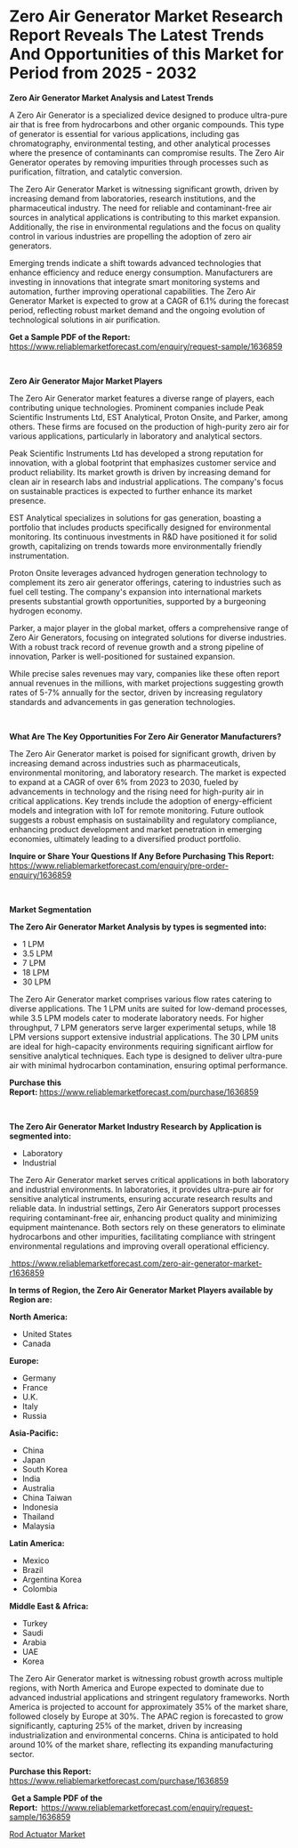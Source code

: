 <p><h1>Zero Air Generator Market Research Report Reveals The Latest Trends And Opportunities of this Market for Period from 2025 - 2032</h1></p><p><strong>Zero Air Generator Market Analysis and Latest Trends</strong></p>
<p><p>A Zero Air Generator is a specialized device designed to produce ultra-pure air that is free from hydrocarbons and other organic compounds. This type of generator is essential for various applications, including gas chromatography, environmental testing, and other analytical processes where the presence of contaminants can compromise results. The Zero Air Generator operates by removing impurities through processes such as purification, filtration, and catalytic conversion.</p><p>The Zero Air Generator Market is witnessing significant growth, driven by increasing demand from laboratories, research institutions, and the pharmaceutical industry. The need for reliable and contaminant-free air sources in analytical applications is contributing to this market expansion. Additionally, the rise in environmental regulations and the focus on quality control in various industries are propelling the adoption of zero air generators.</p><p>Emerging trends indicate a shift towards advanced technologies that enhance efficiency and reduce energy consumption. Manufacturers are investing in innovations that integrate smart monitoring systems and automation, further improving operational capabilities. The Zero Air Generator Market is expected to grow at a CAGR of 6.1% during the forecast period, reflecting robust market demand and the ongoing evolution of technological solutions in air purification.</p></p>
<p><strong>Get a Sample PDF of the Report:&nbsp;</strong> <a href="https://www.reliablemarketforecast.com/enquiry/request-sample/1636859?utm_campaign=2821&utm_medium=2&utm_source=Github&utm_content=ia&utm_term=08042025&utm_id=zero-air-generator">https://www.reliablemarketforecast.com/enquiry/request-sample/1636859</a></p>
<p>&nbsp;</p>
<p><strong>Zero Air Generator Major Market Players</strong></p>
<p><p>The Zero Air Generator market features a diverse range of players, each contributing unique technologies. Prominent companies include Peak Scientific Instruments Ltd, EST Analytical, Proton Onsite, and Parker, among others. These firms are focused on the production of high-purity zero air for various applications, particularly in laboratory and analytical sectors.</p><p>Peak Scientific Instruments Ltd has developed a strong reputation for innovation, with a global footprint that emphasizes customer service and product reliability. Its market growth is driven by increasing demand for clean air in research labs and industrial applications. The company's focus on sustainable practices is expected to further enhance its market presence.</p><p>EST Analytical specializes in solutions for gas generation, boasting a portfolio that includes products specifically designed for environmental monitoring. Its continuous investments in R&D have positioned it for solid growth, capitalizing on trends towards more environmentally friendly instrumentation.</p><p>Proton Onsite leverages advanced hydrogen generation technology to complement its zero air generator offerings, catering to industries such as fuel cell testing. The company's expansion into international markets presents substantial growth opportunities, supported by a burgeoning hydrogen economy.</p><p>Parker, a major player in the global market, offers a comprehensive range of Zero Air Generators, focusing on integrated solutions for diverse industries. With a robust track record of revenue growth and a strong pipeline of innovation, Parker is well-positioned for sustained expansion.</p><p>While precise sales revenues may vary, companies like these often report annual revenues in the millions, with market projections suggesting growth rates of 5-7% annually for the sector, driven by increasing regulatory standards and advancements in gas generation technologies.</p></p>
<p>&nbsp;</p>
<p><strong>What Are The Key Opportunities For Zero Air Generator Manufacturers?</strong></p>
<p><p>The Zero Air Generator market is poised for significant growth, driven by increasing demand across industries such as pharmaceuticals, environmental monitoring, and laboratory research. The market is expected to expand at a CAGR of over 6% from 2023 to 2030, fueled by advancements in technology and the rising need for high-purity air in critical applications. Key trends include the adoption of energy-efficient models and integration with IoT for remote monitoring. Future outlook suggests a robust emphasis on sustainability and regulatory compliance, enhancing product development and market penetration in emerging economies, ultimately leading to a diversified product portfolio.</p></p>
<p><strong>Inquire or Share Your Questions If Any Before Purchasing This Report:</strong> <a href="https://www.reliablemarketforecast.com/enquiry/pre-order-enquiry/1636859?utm_campaign=2821&utm_medium=2&utm_source=Github&utm_content=ia&utm_term=08042025&utm_id=zero-air-generator">https://www.reliablemarketforecast.com/enquiry/pre-order-enquiry/1636859</a></p>
<p>&nbsp;</p>
<p><strong>Market Segmentation</strong></p>
<p><strong>The Zero Air Generator Market Analysis by types is segmented into:</strong></p>
<p><ul><li>1 LPM</li><li>3.5 LPM</li><li>7 LPM</li><li>18 LPM</li><li>30 LPM</li></ul></p>
<p><p>The Zero Air Generator market comprises various flow rates catering to diverse applications. The 1 LPM units are suited for low-demand processes, while 3.5 LPM models cater to moderate laboratory needs. For higher throughput, 7 LPM generators serve larger experimental setups, while 18 LPM versions support extensive industrial applications. The 30 LPM units are ideal for high-capacity environments requiring significant airflow for sensitive analytical techniques. Each type is designed to deliver ultra-pure air with minimal hydrocarbon contamination, ensuring optimal performance.</p></p>
<p><strong>Purchase this Report:&nbsp;</strong><a href="https://www.reliablemarketforecast.com/purchase/1636859?utm_campaign=2821&utm_medium=2&utm_source=Github&utm_content=ia&utm_term=08042025&utm_id=zero-air-generator">https://www.reliablemarketforecast.com/purchase/1636859</a></p>
<p>&nbsp;</p>
<p><strong>The Zero Air Generator Market Industry Research by Application is segmented into:</strong></p>
<p><ul><li>Laboratory</li><li>Industrial</li></ul></p>
<p><p>The Zero Air Generator market serves critical applications in both laboratory and industrial environments. In laboratories, it provides ultra-pure air for sensitive analytical instruments, ensuring accurate research results and reliable data. In industrial settings, Zero Air Generators support processes requiring contaminant-free air, enhancing product quality and minimizing equipment maintenance. Both sectors rely on these generators to eliminate hydrocarbons and other impurities, facilitating compliance with stringent environmental regulations and improving overall operational efficiency.</p></p>
<p><a href="https://www.reliablemarketforecast.com/zero-air-generator-market-r1636859?utm_campaign=2821&utm_medium=2&utm_source=Github&utm_content=ia&utm_term=08042025&utm_id=zero-air-generator">&nbsp;https://www.reliablemarketforecast.com/zero-air-generator-market-r1636859</a></p>
<p><strong>In terms of Region, the Zero Air Generator Market Players available by Region are:</strong></p>
<p>
    <p> <strong> North America: </strong>
        <ul>
            <li>United States</li>
            <li>Canada</li>
        </ul>
        </p> 
    <p> <strong> Europe: </strong>
        <ul>
            <li>Germany</li>
            <li>France</li>
            <li>U.K.</li>
            <li>Italy</li>
            <li>Russia</li>
        </ul>
        </p> 
    <p> <strong> Asia-Pacific: </strong>
        <ul>
            <li>China</li>
            <li>Japan</li>
            <li>South Korea</li>
            <li>India</li>
            <li>Australia</li>
            <li>China Taiwan</li>
            <li>Indonesia</li>
            <li>Thailand</li>
            <li>Malaysia</li>
        </ul>
        </p> 
    <p> <strong> Latin America: </strong>
        <ul>
            <li>Mexico</li>
            <li>Brazil</li>
            <li>Argentina Korea</li>
            <li>Colombia</li>
        </ul>
        </p> 
    <p> <strong> Middle East & Africa: </strong>
        <ul>
            <li>Turkey</li>
            <li>Saudi</li>
            <li>Arabia</li>
            <li>UAE</li>
            <li>Korea</li>
        </ul>
    </p>
    </p>
<p><p>The Zero Air Generator market is witnessing robust growth across multiple regions, with North America and Europe expected to dominate due to advanced industrial applications and stringent regulatory frameworks. North America is projected to account for approximately 35% of the market share, followed closely by Europe at 30%. The APAC region is forecasted to grow significantly, capturing 25% of the market, driven by increasing industrialization and environmental concerns. China is anticipated to hold around 10% of the market share, reflecting its expanding manufacturing sector.</p></p>
<p><strong>Purchase this Report: </strong><a href="https://www.reliablemarketforecast.com/purchase/1636859?utm_campaign=2821&utm_medium=2&utm_source=Github&utm_content=ia&utm_term=08042025&utm_id=zero-air-generator">https://www.reliablemarketforecast.com/purchase/1636859</a></p>
<p>&nbsp;<strong>Get a Sample PDF of the Report:&nbsp;&nbsp;</strong><a href="https://www.reliablemarketforecast.com/enquiry/request-sample/1636859?utm_campaign=2821&utm_medium=2&utm_source=Github&utm_content=ia&utm_term=08042025&utm_id=zero-air-generator">https://www.reliablemarketforecast.com/enquiry/request-sample/1636859</a></p>
<p><strong></strong></p>
<p><p><a href="https://github.com/curinbucan9/Market-Research-Report-List-1/blob/main/rod-actuator-market.md?utm_campaign=2821&utm_medium=2&utm_source=Github&utm_content=ia&utm_term=08042025&utm_id=zero-air-generator">Rod Actuator Market</a></p></p>